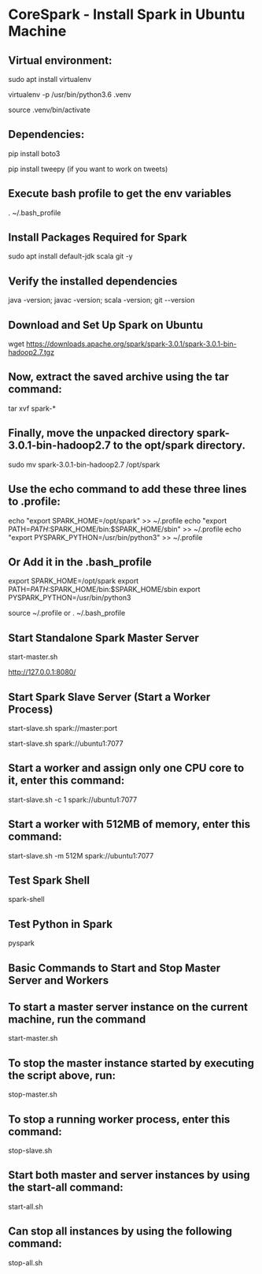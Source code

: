 # CoreSpark - Install Spark in Ubuntu Machine

Virtual environment:
-------------------------------------
sudo apt install virtualenv

virtualenv -p /usr/bin/python3.6 .venv

source .venv/bin/activate

Dependencies:
-----------------------------------
pip install boto3

pip install tweepy (if you want to work on tweets)

Execute bash profile to get the env variables
------------------------------------------------
.    ~/.bash_profile

Install Packages Required for Spark
------------------------------------------------
sudo apt install default-jdk scala git -y

Verify the installed dependencies
------------------------------------------------
java -version; javac -version; scala -version; git --version

Download and Set Up Spark on Ubuntu
------------------------------------------------
wget https://downloads.apache.org/spark/spark-3.0.1/spark-3.0.1-bin-hadoop2.7.tgz

Now, extract the saved archive using the tar command:
--------------------------------------------------------------------
tar xvf spark-*

Finally, move the unpacked directory spark-3.0.1-bin-hadoop2.7 to the opt/spark directory.
------------------------------------------------------------------------------------------------
sudo mv spark-3.0.1-bin-hadoop2.7 /opt/spark

Use the echo command to add these three lines to .profile:
-------------------------------------------------------------------
echo "export SPARK_HOME=/opt/spark" >> ~/.profile
echo "export PATH=$PATH:$SPARK_HOME/bin:$SPARK_HOME/sbin" >> ~/.profile
echo "export PYSPARK_PYTHON=/usr/bin/python3" >> ~/.profile

Or Add it in the .bash_profile
------------------------------------------------
export SPARK_HOME=/opt/spark
export PATH=$PATH:$SPARK_HOME/bin:$SPARK_HOME/sbin
export PYSPARK_PYTHON=/usr/bin/python3

source ~/.profile
or
. ~/.bash_profile

Start Standalone Spark Master Server
------------------------------------------------
start-master.sh

http://127.0.0.1:8080/

Start Spark Slave Server (Start a Worker Process)
---------------------------------------------------------
start-slave.sh spark://master:port

start-slave.sh spark://ubuntu1:7077

Start a worker and assign only one CPU core to it, enter this command:
----------------------------------------------------------------------------
start-slave.sh -c 1 spark://ubuntu1:7077

Start a worker with 512MB of memory, enter this command:
------------------------------------------------------------
start-slave.sh -m 512M spark://ubuntu1:7077

Test Spark Shell
------------------------------------------------
spark-shell

Test Python in Spark
------------------------------------------------
pyspark

## Basic Commands to Start and Stop Master Server and Workers

To start a master server instance on the current machine, run the command 
------------------------------------------------------------------------------------------------
start-master.sh

To stop the master instance started by executing the script above, run:
------------------------------------------------------------------------------------------------
stop-master.sh

To stop a running worker process, enter this command:
------------------------------------------------------------------------------------------------
stop-slave.sh

Start both master and server instances by using the start-all command:
------------------------------------------------------------------------------------------------
start-all.sh

Can stop all instances by using the following command:
------------------------------------------------------------------------------------------------
stop-all.sh
